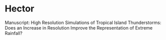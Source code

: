 # Hector
Manuscript: High Resolution Simulations of Tropical Island Thunderstorms:  Does an Increase in Resolution Improve the Representation of Extreme Rainfall?
